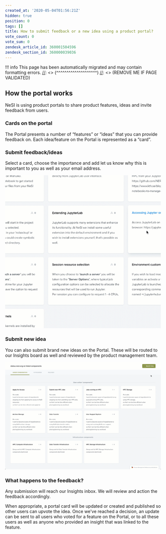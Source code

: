 ```yaml
---
created_at: '2020-05-04T01:56:21Z'
hidden: true
position: 0
tags: []
title: How to submit feedback or a new idea using a product portal?
vote_count: 0
vote_sum: 0
zendesk_article_id: 360001504596
zendesk_section_id: 360000039036
---
```




[//]: <> (REMOVE ME IF PAGE VALIDATED)
[//]: <> (vvvvvvvvvvvvvvvvvvvv)
!!! info
    This page has been automatically migrated and may contain formatting errors.
[//]: <> (^^^^^^^^^^^^^^^^^^^^)
[//]: <> (REMOVE ME IF PAGE VALIDATED)

## How the portal works

NeSI is using product portals to share product features, ideas and
invite feedback from users.

### Cards on the portal

The Portal presents a number of “features” or “ideas” that you can
provide feedback on. Each idea/feature on the Portal is represented as a
“card”.

### Submit feedback/ideas

Select a card, choose the importance and add let us know why this is
important to you as well as your email address.

![card\_feedback.gif](../../assets/images/How_to_submit_feedback_or_a_new_idea_using_a_product_portal.png)

### Submit new idea

You can also submit brand new ideas on the Portal. These will be routed
to our Insights board as well and reviewed by the product management
team.

![submit\_idea.gif](../../assets/images/How_to_submit_feedback_or_a_new_idea_using_a_product_portal_0.png)

### What happens to the feedback?

Any submission will reach our Insights inbox. We will review and action
the feedback accordingly.

When appropriate, a portal card will be updated or created and published
so other users can upvote the idea. Once we've reached a decision, an
update can be sent to all users who voted for a feature on the Portal,
or to all these users as well as anyone who provided an insight that was
linked to the feature.

 

 

